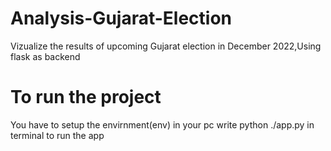 ﻿# Analysis-Gujarat-Election
 Vizualize the results of upcoming Gujarat election in December 2022,Using flask as backend 
 # To run the project
 You have to setup the envirnment(env) in your pc
 write python ./app.py in terminal to run the app 
